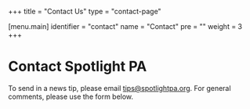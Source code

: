 +++
title = "Contact Us"
type = "contact-page"

[menu.main]
    identifier = "contact"
    name = "Contact"
    pre = ""
    weight = 3
+++

# Contact Spotlight PA
To send in a news tip, please email [tips@spotlightpa.org](mailto:tips@spotlightpa.org). For general comments, please use the form below.
